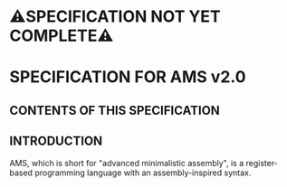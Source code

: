 # ⚠️SPECIFICATION NOT YET COMPLETE⚠️
# SPECIFICATION FOR AMS v2.0
## CONTENTS OF THIS SPECIFICATION
## INTRODUCTION
AMS, which is short for "advanced minimalistic assembly", is a register-based programming language with an assembly-inspired syntax.
